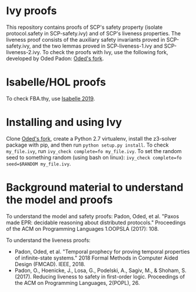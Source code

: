 # Ivy proofs

This repository contains proofs of SCP's safety property (isolate protocol.safety in SCP-safety.ivy) and of SCP's liveness properties.
The liveness proof consists of the auxiliary safety invariants proved in SCP-safety.ivy, and the two lemmas proved in SCP-liveness-1.ivy and SCP-liveness-2.ivy.
To check the proofs with Ivy, use the following fork, developed by Oded Padon: [Oded's fork](https://github.com/odedp/ivy).

# Isabelle/HOL proofs

To check FBA.thy, use [Isabelle 2019](https://isabelle.in.tum.de/).

# Installing and using Ivy

Clone [Oded's fork](https://github.com/odedp/ivy), create a Python 2.7 virtualenv, install the z3-solver package with pip, and then run `python setup.py install`.
To check `my_file.ivy`, run `ivy_check complete=fo my_file.ivy`. To set the random seed to something random (using bash on linux): `ivy_check complete=fo seed=$RANDOM my_file.ivy`.

# Background material to understand the model and proofs

To understand the model and safety proofs:
Padon, Oded, et al. "Paxos made EPR: decidable reasoning about distributed protocols." Proceedings of the ACM on Programming Languages 1.OOPSLA (2017): 108.

To understand the liveness proofs:

* Padon, Oded, et al. "Temporal prophecy for proving temporal properties of infinite-state systems." 2018 Formal Methods in Computer Aided Design (FMCAD). IEEE, 2018.
* Padon, O., Hoenicke, J., Losa, G., Podelski, A., Sagiv, M., & Shoham, S. (2017). Reducing liveness to safety in first-order logic. Proceedings of the ACM on Programming Languages, 2(POPL), 26.

